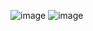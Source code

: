 ![image](https://github.com/Mehwarzaidi/Snake-Game/assets/154052609/ee6d8841-9573-4acf-9331-81fdbc15a123)
![image](https://github.com/Mehwarzaidi/Snake-Game/assets/154052609/0b216c86-2c33-4094-98c3-7f274087aa58)
